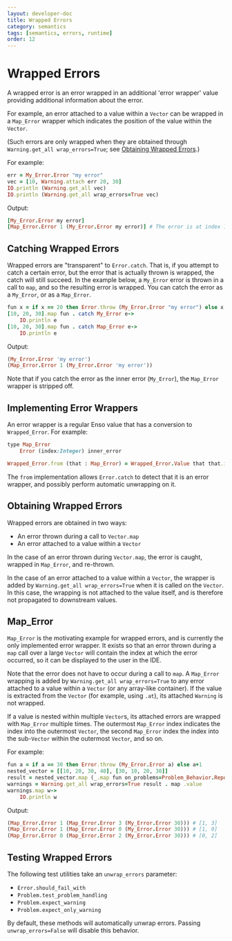 ```yaml
---
layout: developer-doc
title: Wrapped Errors
category: semantics
tags: [semantics, errors, runtime]
order: 12
---
```


# Wrapped Errors

A wrapped error is an error wrapped in an additional 'error wrapper' value providing additional information about the error.

For example, an error attached to a value within a `Vector` can be wrapped in a
`Map_Error` wrapper which indicates the position of the value within the
`Vector`. 

(Such errors are only wrapped when they are obtained through `Warning.get_all wrap_errors=True`;
see [Obtaining Wrapped Errors](#obtaining-wrapped-errors).)

For example:

```ruby
err = My_Error.Error "my error"
vec = [10, Warning.attach err 20, 30]
IO.println (Warning.get_all vec)
IO.println (Warning.get_all wrap_errors=True vec)
```

Output:

```ruby
[My_Error.Error my error]
[Map_Error.Error 1 (My_Error.Error my error)] # The error is at index 1
```

## Catching Wrapped Errors

Wrapped errors are "transparent" to `Error.catch`. That is, if you attempt to
catch a certain error, but the error that is actually thrown is wrapped, the
catch will still succeed. In the example below, a `My_Error` error is thrown in
a call to `map`, and so the resulting error is wrapped. You can catch the error
as a `My_Error`, or as a `Map_Error`.

```ruby
fun x = if x == 20 then Error.throw (My_Error.Error "my error") else x
[10, 20, 30].map fun . catch My_Error e->
    IO.println e
[10, 20, 30].map fun . catch Map_Error e->
    IO.println e
```

Output:

```ruby
(My_Error.Error 'my error')
(Map_Error.Error 1 (My_Error.Error 'my error'))
```

Note that if you catch the error as the inner error (`My_Error`), the
`Map_Error` wrapper is stripped off.

## Implementing Error Wrappers

An error wrapper is a regular Enso value that has a conversion to `Wrapped_Error`. For example:

```ruby
type Map_Error
    Error (index:Integer) inner_error

Wrapped_Error.from (that : Map_Error) = Wrapped_Error.Value that that.inner_error
```

The `from` implementation allows `Error.catch` to detect that it is an error
wrapper, and possibly perform automatic unwrapping on it.

## Obtaining Wrapped Errors

Wrapped errors are obtained in two ways:
* An error thrown during a call to `Vector.map`
* An error attached to a value within a `Vector`

In the case of an error thrown during `Vector.map`, the error is caught, wrapped
in `Map_Error`, and re-thrown.

In the case of an error attached to a value within a `Vector`, the wrapper is
added by `Warning.get_all wrap_errors=True` when it is called on the `Vector`. In this
case, the wrapping is not attached to the value itself, and is therefore not
propagated to downstream values.

## Map_Error

`Map_Error` is the motivating example for wrapped errors, and is currently the
only implemented error wrapper. It exists so that an error thrown during a `map`
call over a large `Vector` will contain the index at which the error occurred,
so it can be displayed to the user in the IDE.

Note that the error does not have to occur during a call to `map`. A `Map_Error`
wrapping is added by `Warning.get_all wrap_errors=True` to any error attached to a
value within a `Vector` (or any array-like container). If the value is extracted
from the `Vector` (for example, using `.at`), its attached `Warning` is not wrapped.

If a value is nested within multiple `Vector`s, its attached errors are wrapped
with `Map_Error` multiple times. The outermost `Map_Error` index indicates
the index into the outermost `Vector`, the second `Map_Error` index the index
into the sub-`Vector` within the outermost `Vector`, and so on.

For example:

```ruby
fun a = if a == 30 then Error.throw (My_Error.Error a) else a+1
nested_vector = [[10, 20, 30, 40], [30, 10, 20, 30]]
result = nested_vector.map (_.map fun on_problems=Problem_Behavior.Report_Warning) on_problems=Problem_Behavior.Report_Warning
warnings = Warning.get_all wrap_errors=True result . map .value
warnings.map w->
    IO.println w
```

Output:

```ruby
(Map_Error.Error 1 (Map_Error.Error 3 (My_Error.Error 30))) # [1, 3]
(Map_Error.Error 1 (Map_Error.Error 0 (My_Error.Error 30))) # [1, 0]
(Map_Error.Error 0 (Map_Error.Error 2 (My_Error.Error 30))) # [0, 2]
```

## Testing Wrapped Errors

The following test utilities take an `unwrap_errors` parameter:

- `Error.should_fail_with`
- `Problem.test_problem_handling`
- `Problem.expect_warning`
- `Problem.expect_only_warning`

By default, these methods will automatically unwrap errors. Passing
`unwrap_errors=False` will disable this behavior.